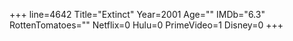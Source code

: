 +++
line=4642
Title="Extinct"
Year=2001
Age=""
IMDb="6.3"
RottenTomatoes=""
Netflix=0
Hulu=0
PrimeVideo=1
Disney=0
+++

